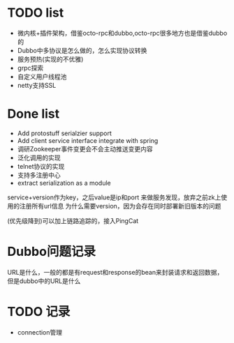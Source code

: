 # TODO list

* 微内核+插件架构，借鉴octo-rpc和dubbo,octo-rpc很多地方也是借鉴dubbo的
* Dubbo中多协议是怎么做的，怎么实现协议转换
* 服务预热(实现的不优雅)
* grpc探索
* 自定义用户线程池
* netty支持SSL

# Done list

* Add protostuff serialzier support
* Add client service interface integrate with spring 
* 调研Zookeeper事件变更会不会主动推送变更内容
* 泛化调用的实现
* telnet协议的实现
* 支持多注册中心
* extract serialization as a module


service+version作为key，之后value是ip和port
    来做服务发现，放弃之前zk上使用的注册所有url信息
为什么需要version，因为会存在同时部署新旧版本的问题

(优先级降到)可以加上链路追踪的，接入PingCat

# Dubbo问题记录

URL是什么，一般的都是有request和response的bean来封装请求和返回数据，但是dubbo中的URL是什么

# TODO 记录

* connection管理